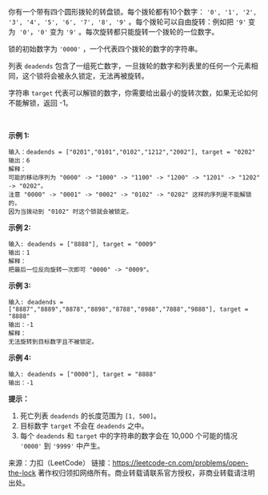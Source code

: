 你有一个带有四个圆形拨轮的转盘锁。每个拨轮都有10个数字： ```'0', '1', '2', '3', '4', '5', '6', '7', '8', '9'``` 。每个拨轮可以自由旋转：例如把 ```'9'``` 变为  ```'0'```，```'0'``` 变为 ```'9'``` 。每次旋转都只能旋转一个拨轮的一位数字。

锁的初始数字为 ```'0000'``` ，一个代表四个拨轮的数字的字符串。

列表 ```deadends``` 包含了一组死亡数字，一旦拨轮的数字和列表里的任何一个元素相同，这个锁将会被永久锁定，无法再被旋转。

字符串 ```target``` 代表可以解锁的数字，你需要给出最小的旋转次数，如果无论如何不能解锁，返回 -1。

 

**示例 1:**
```
输入：deadends = ["0201","0101","0102","1212","2002"], target = "0202"
输出：6
解释：
可能的移动序列为 "0000" -> "1000" -> "1100" -> "1200" -> "1201" -> "1202" -> "0202"。
注意 "0000" -> "0001" -> "0002" -> "0102" -> "0202" 这样的序列是不能解锁的，
因为当拨动到 "0102" 时这个锁就会被锁定。
```
**示例 2:**
```
输入: deadends = ["8888"], target = "0009"
输出：1
解释：
把最后一位反向旋转一次即可 "0000" -> "0009"。
```
**示例 3:**
```
输入: deadends = ["8887","8889","8878","8898","8788","8988","7888","9888"], target = "8888"
输出：-1
解释：
无法旋转到目标数字且不被锁定。
```
**示例 4:**
```
输入: deadends = ["0000"], target = "8888"
输出：-1
```

**提示：**

1. 死亡列表 ```deadends``` 的长度范围为 ```[1, 500]```。
2. 目标数字 ```target``` 不会在 ```deadends``` 之中。
3. 每个 ```deadends``` 和 ```target``` 中的字符串的数字会在 10,000 个可能的情况 ```'0000'``` 到 ```'9999'``` 中产生。

来源：力扣（LeetCode）
链接：https://leetcode-cn.com/problems/open-the-lock
著作权归领扣网络所有。商业转载请联系官方授权，非商业转载请注明出处。
